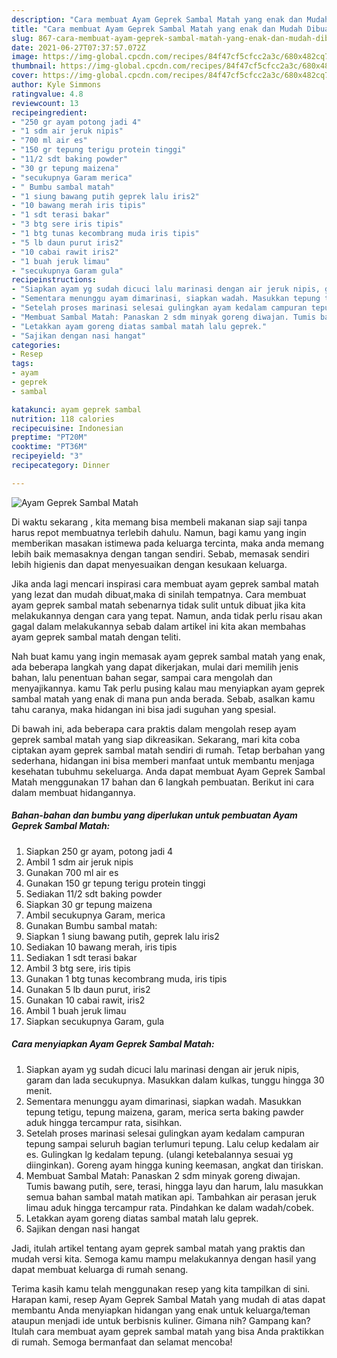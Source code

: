 ```yaml
---
description: "Cara membuat Ayam Geprek Sambal Matah yang enak dan Mudah Dibuat"
title: "Cara membuat Ayam Geprek Sambal Matah yang enak dan Mudah Dibuat"
slug: 867-cara-membuat-ayam-geprek-sambal-matah-yang-enak-dan-mudah-dibuat
date: 2021-06-27T07:37:57.072Z
image: https://img-global.cpcdn.com/recipes/84f47cf5cfcc2a3c/680x482cq70/ayam-geprek-sambal-matah-foto-resep-utama.jpg
thumbnail: https://img-global.cpcdn.com/recipes/84f47cf5cfcc2a3c/680x482cq70/ayam-geprek-sambal-matah-foto-resep-utama.jpg
cover: https://img-global.cpcdn.com/recipes/84f47cf5cfcc2a3c/680x482cq70/ayam-geprek-sambal-matah-foto-resep-utama.jpg
author: Kyle Simmons
ratingvalue: 4.8
reviewcount: 13
recipeingredient:
- "250 gr ayam potong jadi 4"
- "1 sdm air jeruk nipis"
- "700 ml air es"
- "150 gr tepung terigu protein tinggi"
- "11/2 sdt baking powder"
- "30 gr tepung maizena"
- "secukupnya Garam merica"
- " Bumbu sambal matah"
- "1 siung bawang putih geprek lalu iris2"
- "10 bawang merah iris tipis"
- "1 sdt terasi bakar"
- "3 btg sere iris tipis"
- "1 btg tunas kecombrang muda iris tipis"
- "5 lb daun purut iris2"
- "10 cabai rawit iris2"
- "1 buah jeruk limau"
- "secukupnya Garam gula"
recipeinstructions:
- "Siapkan ayam yg sudah dicuci lalu marinasi dengan air jeruk nipis, garam dan lada secukupnya. Masukkan dalam kulkas, tunggu hingga 30 menit."
- "Sementara menunggu ayam dimarinasi, siapkan wadah. Masukkan tepung tetigu, tepung maizena, garam, merica serta baking pawder aduk hingga tercampur rata, sisihkan."
- "Setelah proses marinasi selesai gulingkan ayam kedalam campuran tepung sampai seluruh bagian terlumuri tepung. Lalu celup kedalam air es. Gulingkan lg kedalam tepung. (ulangi ketebalannya sesuai yg diinginkan). Goreng ayam hingga kuning keemasan, angkat dan tiriskan."
- "Membuat Sambal Matah: Panaskan 2 sdm minyak goreng diwajan. Tumis bawang putih, sere, terasi, hingga layu dan harum, lalu masukkan semua bahan sambal matah matikan api. Tambahkan air perasan jeruk limau aduk hingga tercampur rata. Pindahkan ke dalam wadah/cobek."
- "Letakkan ayam goreng diatas sambal matah lalu geprek."
- "Sajikan dengan nasi hangat"
categories:
- Resep
tags:
- ayam
- geprek
- sambal

katakunci: ayam geprek sambal 
nutrition: 118 calories
recipecuisine: Indonesian
preptime: "PT20M"
cooktime: "PT36M"
recipeyield: "3"
recipecategory: Dinner

---
```



![Ayam Geprek Sambal Matah](https://img-global.cpcdn.com/recipes/84f47cf5cfcc2a3c/680x482cq70/ayam-geprek-sambal-matah-foto-resep-utama.jpg)

Di waktu  sekarang , kita memang bisa membeli makanan siap saji tanpa harus repot membuatnya terlebih dahulu. Namun, bagi kamu yang ingin memberikan masakan istimewa pada keluarga tercinta, maka anda memang lebih baik memasaknya dengan tangan sendiri. Sebab, memasak sendiri lebih higienis dan dapat menyesuaikan dengan kesukaan keluarga.

Jika anda lagi mencari inspirasi cara membuat ayam geprek sambal matah yang lezat dan mudah dibuat,maka di sinilah tempatnya. Cara membuat ayam geprek sambal matah  sebenarnya tidak sulit untuk dibuat jika kita melakukannya dengan cara yang tepat. Namun, anda tidak perlu risau akan gagal dalam melakukannya 
sebab dalam artikel ini kita akan membahas ayam geprek sambal matah dengan teliti.  



Nah buat kamu yang ingin memasak ayam geprek sambal matah yang enak, ada beberapa langkah yang dapat dikerjakan, mulai dari memilih jenis bahan, lalu penentuan bahan segar, sampai cara mengolah dan menyajikannya. kamu Tak perlu pusing kalau mau menyiapkan ayam geprek sambal matah yang enak di mana pun anda berada. Sebab, asalkan kamu  tahu caranya, maka hidangan ini bisa jadi suguhan yang spesial.

Di bawah ini, ada beberapa cara praktis  dalam mengolah resep ayam geprek sambal matah yang siap dikreasikan. Sekarang, mari kita coba ciptakan ayam geprek sambal matah sendiri di rumah. Tetap berbahan yang sederhana, hidangan ini bisa memberi manfaat untuk membantu menjaga kesehatan tubuhmu sekeluarga. Anda dapat membuat Ayam Geprek Sambal Matah menggunakan 17 bahan dan 6 langkah pembuatan. Berikut ini cara dalam membuat hidangannya.

<!--inarticleads1-->

##### Bahan-bahan dan bumbu yang diperlukan untuk pembuatan Ayam Geprek Sambal Matah:

1. Siapkan 250 gr ayam, potong jadi 4
1. Ambil 1 sdm air jeruk nipis
1. Gunakan 700 ml air es
1. Gunakan 150 gr tepung terigu protein tinggi
1. Sediakan 11/2 sdt baking powder
1. Siapkan 30 gr tepung maizena
1. Ambil secukupnya Garam, merica
1. Gunakan  Bumbu sambal matah:
1. Siapkan 1 siung bawang putih, geprek lalu iris2
1. Sediakan 10 bawang merah, iris tipis
1. Sediakan 1 sdt terasi bakar
1. Ambil 3 btg sere, iris tipis
1. Gunakan 1 btg tunas kecombrang muda, iris tipis
1. Gunakan 5 lb daun purut, iris2
1. Gunakan 10 cabai rawit, iris2
1. Ambil 1 buah jeruk limau
1. Siapkan secukupnya Garam, gula




<!--inarticleads2-->

##### Cara menyiapkan Ayam Geprek Sambal Matah:

1. Siapkan ayam yg sudah dicuci lalu marinasi dengan air jeruk nipis, garam dan lada secukupnya. Masukkan dalam kulkas, tunggu hingga 30 menit.
1. Sementara menunggu ayam dimarinasi, siapkan wadah. Masukkan tepung tetigu, tepung maizena, garam, merica serta baking pawder aduk hingga tercampur rata, sisihkan.
1. Setelah proses marinasi selesai gulingkan ayam kedalam campuran tepung sampai seluruh bagian terlumuri tepung. Lalu celup kedalam air es. Gulingkan lg kedalam tepung. (ulangi ketebalannya sesuai yg diinginkan). Goreng ayam hingga kuning keemasan, angkat dan tiriskan.
1. Membuat Sambal Matah: Panaskan 2 sdm minyak goreng diwajan. Tumis bawang putih, sere, terasi, hingga layu dan harum, lalu masukkan semua bahan sambal matah matikan api. Tambahkan air perasan jeruk limau aduk hingga tercampur rata. Pindahkan ke dalam wadah/cobek.
1. Letakkan ayam goreng diatas sambal matah lalu geprek.
1. Sajikan dengan nasi hangat




Jadi, itulah artikel tentang  ayam geprek sambal matah  yang praktis dan mudah versi kita. Semoga kamu mampu melakukannya dengan hasil yang dapat membuat keluarga di rumah senang. 

Terima kasih kamu telah menggunakan resep yang kita tampilkan di sini. Harapan kami, resep  Ayam Geprek Sambal Matah yang mudah di atas dapat membantu Anda menyiapkan hidangan yang enak untuk keluarga/teman ataupun menjadi ide untuk berbisnis kuliner. Gimana nih? Gampang kan? Itulah cara membuat ayam geprek sambal matah yang bisa Anda praktikkan di rumah. Semoga bermanfaat dan selamat mencoba!

